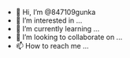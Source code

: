 - 👋 Hi, I’m @847109gunka
- 👀 I’m interested in ...
- 🌱 I’m currently learning ...
- 💞️ I’m looking to collaborate on ...
- 📫 How to reach me ...

<!---
847109gunka/847109gunka is a ✨ special ✨ repository because its `README.md` (this file) appears on your GitHub profile.
You can click the Preview link to take a look at your changes.
--->
